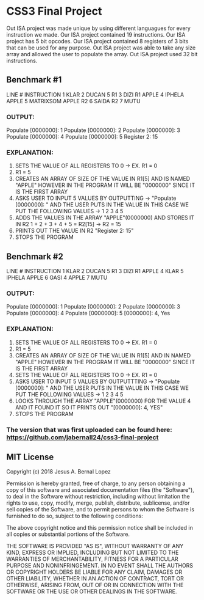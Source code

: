 # CSS3 Final Project

Out ISA project was made unique by using different languagues for every instruction we made.
Our ISA project contained 19 instructions.
Our ISA project has 5 bit opcodes.
Our ISA project contained 8 registers of 3 bits that can be used for any purpose.
Out ISA project was able to take any size array and allowed the user to populate the array.
Out ISA project used 32 bit instructions.

## Benchmark #1
LINE #      INSTRUCTION
1           KLAR
2           DUCAN 5 R1
3           DIZI R1 APPLE
4           IPHELA APPLE
5           MATRIXSOM APPLE R2
6           SAIDA R2
7           MUTU

### OUTPUT:
Populate [0000000]: 1 
Populate [0000000]: 2 
Populate [0000000]: 3 
Populate [0000000]: 4 
Populate [0000000]: 5 
Register 2: 15

### EXPLANATION:
1. SETS THE VALUE OF ALL REGISTERS TO 0 -> EX. R1 = 0
2. R1 = 5
3. CREATES AN ARRAY OF SIZE OF THE VALUE IN R1[5] AND IS NAMED "APPLE" 
    HOWEVER IN THE PROGRAM IT WILL BE "0000000" SINCE IT IS THE FIRST ARRAY
4. ASKS USER TO INPUT 5 VALUES BY OUTPUTTING -> "Populate [0000000]: " AND THE 
    USER PUTS IN THE VALUE IN THIS CASE WE PUT THE FOLLOWING VALUES -> 1 2 3 4 5
5. ADDS THE VALUES IN THE ARRAY "APPLE"(0000000) AND STORES IT IN R2
    1 + 2 + 3 + 4 + 5 = R2[15] -> R2 = 15
6. PRINTS OUT THE VALUE IN R2 "Register 2: 15"
7. STOPS THE PROGRAM

## Benchmark #2
LINE #      INSTRUCTION
1           KLAR
2           DUCAN 5 R1
3           DIZI R1 APPLE
4           KLAR
5           IPHELA APPLE
6           GASI 4 APPLE
7           MUTU

### OUTPUT:
Populate [0000000]: 1 
Populate [0000000]: 2
Populate [0000000]: 3 
Populate [0000000]: 4 
Populate [0000000]: 5 
[0000000]: 4, Yes

### EXPLANATION:
1. SETS THE VALUE OF ALL REGISTERS TO 0 -> EX. R1 = 0
2. R1 = 5
3. CREATES AN ARRAY OF SIZE OF THE VALUE IN R1[5] AND IN NAMED "APPLE"
    HOWEVER IN THE PROGRAM IT WILL BE "0000000" SINCE IT IS THE FIRST ARRAY
4. SETS THE VALUE OF ALL REGISTERS TO 0 -> EX. R1 = 0
5. ASKS USER TO INPUT 5 VALUES BY OUTPUTTTING -> "Populate [0000000]: " AND THE
    USER PUTS IN THE VALUE IN THIS CASE WE PUT THE FOLLOWING VALUES -> 1 2 3 4 5
6. LOOKS THROUGH THE ARRAY "APPLE"(0000000) FOR THE VALUE 4 AND IT FOUND IT
    SO IT PRINTS OUT "[0000000]: 4, YES"
7. STOPS THE PROGRAM

### The version that was first uploaded can be found here: https://github.com/jabernall24/css3-final-project
## MIT License

Copyright (c) 2018 Jesus A. Bernal Lopez

Permission is hereby granted, free of charge, to any person obtaining a copy
of this software and associated documentation files (the "Software"), to deal
in the Software without restriction, including without limitation the rights
to use, copy, modify, merge, publish, distribute, sublicense, and/or sell
copies of the Software, and to permit persons to whom the Software is
furnished to do so, subject to the following conditions:

The above copyright notice and this permission notice shall be included in all
copies or substantial portions of the Software.

THE SOFTWARE IS PROVIDED "AS IS", WITHOUT WARRANTY OF ANY KIND, EXPRESS OR
IMPLIED, INCLUDING BUT NOT LIMITED TO THE WARRANTIES OF MERCHANTABILITY,
FITNESS FOR A PARTICULAR PURPOSE AND NONINFRINGEMENT. IN NO EVENT SHALL THE
AUTHORS OR COPYRIGHT HOLDERS BE LIABLE FOR ANY CLAIM, DAMAGES OR OTHER
LIABILITY, WHETHER IN AN ACTION OF CONTRACT, TORT OR OTHERWISE, ARISING FROM,
OUT OF OR IN CONNECTION WITH THE SOFTWARE OR THE USE OR OTHER DEALINGS IN THE
SOFTWARE.
